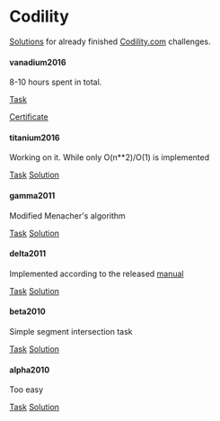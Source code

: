 # Codility

[Solutions](src/main/java/com/codility/challenge) for
already finished [Codility.com](https://codility.com/programmers/challenges/) challenges.

#### vanadium2016

8-10 hours spent in total.

[Task](https://codility.com/programmers/task/winter_lights/)
<!---
[Solution](src/main/java/com/codility/challenge/vanadium2016/WinterLights.java)
-->
[Certificate](https://codility.com/cert/view/certWVTNF2-7593GUVGAGTT8AUV/)

#### titanium2016

Working on it. While only O(n**2)/O(1) is implemented

[Task](https://codility.com/programmers/task/brackets_rotation/)
[Solution](src/main/java/com/codility/challenge/titanium2016/BracketsRotation.java)

#### gamma2011

Modified Menacher's algorithm

[Task](https://codility.com/programmers/task/count_palindromic_slices/)
[Solution](src/main/java/com/codility/challenge/gamma2011/CountPalindromicSlices.java)

#### delta2011

Implemented according to the released [manual](https://codility.com/media/train/solution-min-abs-sum.pdf)

[Task](https://codility.com/programmers/task/min_abs_sum/)
[Solution](src/main/java/com/codility/challenge/delta2011/MinAbsSum.java)

#### beta2010

Simple segment intersection task

[Task](https://codility.com/programmers/task/number_of_disc_intersections/)
[Solution](src/main/java/com/codility/challenge/beta2010/NumberOfDiscIntersections.java)

#### alpha2010

Too easy

[Task](https://codility.com/programmers/task/prefix_set/)
[Solution](src/main/java/com/codility/challenge/alpha2010/PrefixSet.java)


